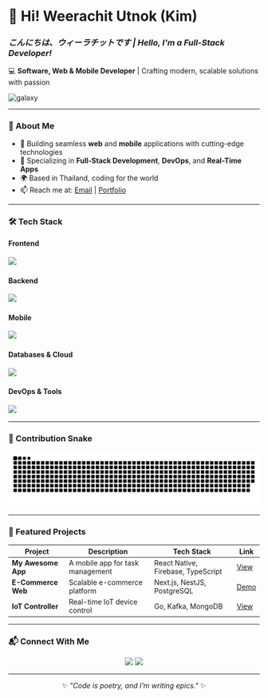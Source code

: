<div align="left">
  <h1>👋 Hi! Weerachit Utnok (Kim)</h1>
  <h3><i>こんにちは、ウィーラチットです | Hello, I'm a Full-Stack Developer!</i></h3>
  <p>💻 <strong>Software, Web & Mobile Developer</strong> | Crafting modern, scalable solutions with passion</p>
<!--   <img src="https://github.com/HakimIno/HakimIno/assets/78003589/240defe8-4629-4246-b4a4-f90d6ad171a7" alt="Banner" width="100%"/> -->

</div>

![galaxy](https://github.com/user-attachments/assets/4bd653a1-69dd-43ef-a344-975bcd401bc4)


---

### 🚀 About Me
- 🌟 Building seamless **web** and **mobile** applications with cutting-edge technologies
- 🔧 Specializing in **Full-Stack Development**, **DevOps**, and **Real-Time Apps**
- 🌍 Based in Thailand, coding for the world
- 📫 Reach me at: [Email](mailto:your.email@example.com) | [Portfolio](https://yourportfolio.com)

---

### 🛠 Tech Stack

#### Frontend
<a href="https://skillicons.dev">
  <img src="https://skillicons.dev/icons?i=react,angular,nextjs,vite,tailwind,js,ts" />
</a>

#### Backend
<a href="https://skillicons.dev">
  <img src="https://skillicons.dev/icons?i=nodejs,nestjs,go,graphql,prisma,kafka" />
</a>

#### Mobile
<a href="https://skillicons.dev">
  <img src="https://skillicons.dev/icons?i=swift,kotlin,react" />
</a>

#### Databases & Cloud
<a href="https://skillicons.dev">
  <img src="https://skillicons.dev/icons?i=mysql,mongodb,postgres,firebase,supabase" />
</a>

#### DevOps & Tools
<a href="https://skillicons.dev">
  <img src="https://skillicons.dev/icons?i=git,docker,kubernetes,linux,bun,notion" />
</a>

---

### 🐍 Contribution Snake
<div align="center">
  <img src="https://raw.githubusercontent.com/platane/platane/output/github-contribution-grid-snake-dark.svg" alt="Snake" />
</div>

---

### 🌟 Featured Projects
| Project | Description | Tech Stack | Link |
|---------|-------------|------------|------|
| **My Awesome App** | A mobile app for task management | React Native, Firebase, TypeScript | [View](https://github.com/HakimIno/MyAwesomeApp) |
| **E-Commerce Web** | Scalable e-commerce platform | Next.js, NestJS, PostgreSQL | [Demo](https://your-demo-link.com) |
| **IoT Controller** | Real-time IoT device control | Go, Kafka, MongoDB | [View](https://github.com/HakimIno/IoTController) |

---


### 📬 Connect With Me
<div align="center">
  <a href="https://linkedin.com/in/yourprofile"><img src="https://skillicons.dev/icons?i=linkedin" /></a>
  <a href="https://twitter.com/yourprofile"><img src="https://skillicons.dev/icons?i=gulp" /></a>
</div>

---

<div align="center">
  <p>✨ <i>"Code is poetry, and I’m writing epics."</i> ✨</p>
</div>
